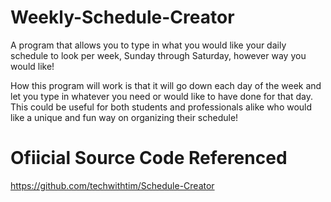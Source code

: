 # Weekly-Schedule-Creator
A program that allows you to type in what you would like your daily schedule to look per week, Sunday through Saturday, however way you would like! 

How this program will work is that it will go down each day of the week and let you type in whatever you need or would like to have done for that day. This could be useful for both students and professionals alike who would like a unique and fun way on organizing their schedule!

# Ofiicial Source Code Referenced
https://github.com/techwithtim/Schedule-Creator
